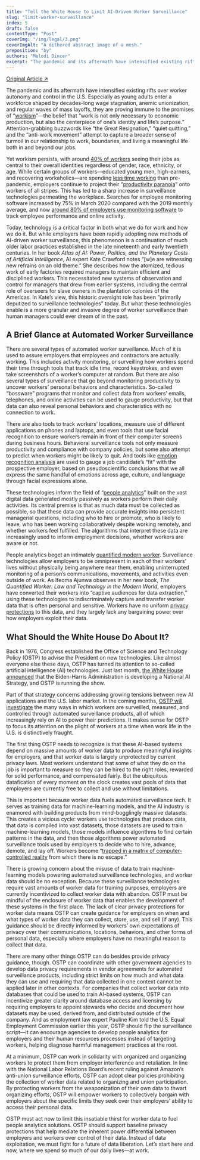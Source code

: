 ```yaml
---
title: "Tell the White House to Limit AI-Driven Worker Surveillance"
slug: "limit-worker-surveillance"
index: 5
draft: false
contentType: "Post"
coverImg: "/img/legal/3.png"
coverImgAlt: "A dithered abstract image of a mesh."
preposition: "by"
authors: "Melodi Dincer"
excerpt: "The pandemic and its aftermath have intensified existing rifts over worker autonomy and control in the U.S., including the many ways in which workers are surveilled, measured, and controlled through automated surveillance products. Most workers understand that some of what they do on the job is important to measure so they can be hired to the right roles, rewarded for solid performance, and compensated fairly. But the ubiquitous datafication of every moment on the clock creates vast pools of data that employers are currently free to collect and use without limitations."
---
```


[Original Article ↗](https://techpolicy.press/tell-the-white-house-to-limit-ai-driven-worker-surveillance/)

The pandemic and its aftermath have intensified existing rifts over worker autonomy and control in the U.S. Especially as young adults enter a workforce shaped by decades-long wage stagnation, anemic unionization, and regular waves of mass layoffs, they are proving immune to the promises of “[workism](https://www.theatlantic.com/ideas/archive/2019/02/religion-workism-making-americans-miserable/583441/)”—the belief that “work is not only necessary to economic production, but also the centerpiece of one’s identity and life’s purpose.” Attention-grabbing buzzwords like “the Great Resignation,” “quiet quitting,” and the “anti-work movement” attempt to capture a broader sense of turmoil in our relationship to work, boundaries, and living a meaningful life both in and beyond our jobs.

Yet workism persists, with around [40% of workers](https://www.pewresearch.org/social-trends/2023/03/30/how-americans-view-their-jobs/#how-workers-see-their-job) seeing their jobs as central to their overall identities regardless of gender, race, ethnicity, or age. While certain groups of workers—educated young men, high-earners, and recovering workaholics—are spending [less time working](https://www.bloomberg.com/news/articles/2023-04-05/americans-emulate-europe-and-work-less-posing-problem-for-fed) than pre-pandemic, employers continue to project their “[productivity paranoia](https://www.microsoft.com/en-us/worklab/work-trend-index/hybrid-work-is-just-work)” onto workers of all stripes. This has led to a sharp increase in surveillance technologies permeating the workplace. Searches for employee monitoring software increased by 75% in March 2020 compared with the 2019 monthly average, and now [around 80% of employers use monitoring software](https://www.cnbc.com/2023/04/24/employee-surveillance-is-on-the-rise-that-could-backfire-on-employers.html) to track employee performance and online activity.

Today, technology is a critical factor in both what we do for work and how we do it. But while employers have been rapidly adopting new methods of AI-driven worker surveillance, this phenomenon is a continuation of much older labor practices established in the late nineteenth and early twentieth centuries. In her book *Atlas of AI: Power, Politics, and the Planetary Costs of Artificial Intelligence*, AI expert Kate Crawford notes “[w]e are witnessing new refrains on an old theme.” She describes how the atomized, tedious work of early factories required managers to maintain efficient and disciplined workers. This necessitated new systems of observation and control for managers that drew from earlier systems, including the central role of overseers for slave owners in the plantation colonies of the Americas. In Kate’s view, this historic oversight role has been “primarily deputized to surveillance technologies” today. But what these technologies enable is a more granular and invasive degree of worker surveillance than human managers could ever dream of in the past.

## A Brief Glance at Automated Worker Surveillance

There are several types of automated worker surveillance. Much of it is used to assure employers that employees and contractors are actually working. This includes activity monitoring, or surveilling how workers spend their time through tools that track idle time, record keystrokes, and even take screenshots of a worker’s computer at random. But there are also several types of surveillance that go beyond monitoring productivity to uncover workers’ personal behaviors and characteristics. So-called “bossware” programs that monitor and collect data from workers’ emails, telephones, and online activities can be used to gauge productivity, but that data can also reveal personal behaviors and characteristics with no connection to work. 

There are also tools to track workers’ locations, measure use of different applications on phones and laptops, and even tools that use facial recognition to ensure workers remain in front of their computer screens during business hours. Behavioral surveillance tools not only measure productivity and compliance with company policies, but some also attempt to predict when workers might be likely to quit. And tools like [emotion recognition analysis](https://papers.ssrn.com/sol3/papers.cfm?abstract_id=4292217) are used to gauge a job candidate’s “fit” with the prospective employer, based on pseudoscientific conclusions that we all express the same handful of emotions across age, culture, and language through facial expressions alone. 

These technologies inform the field of “[people analytics](https://www.hbs.edu/ris/Publication%20Files/1-s2.0-S0191308523000011-main_0230d385-13af-4a01-9b68-c6b07be05ce2.pdf)” built on the vast digital data generated mostly passively as workers perform their daily activities. Its central premise is that as much data must be collected as possible, so that these data can provide accurate insights into persistent managerial questions, including who to hire or promote, who is likely to leave, who has been working collaboratively despite working remotely, and whether workers feel fulfilled. The algorithms that interpret these data are increasingly used to inform employment decisions, whether workers are aware or not.

People analytics beget an intimately [quantified modern worker](https://www.cambridge.org/core/books/abs/quantified-worker/quantified-worker/1867BE16F394301ACAF6F82F030EAFEC). Surveillance technologies allow employers to be omnipresent in each of their workers’ lives without physically being anywhere near them, enabling uninterrupted monitoring of a person’s communications, movements, and activities even outside of work. As Ifeoma Ajunwa observes in her new book, *The Quantified Worker: Law and Technology in the Modern World*, employers have converted their workers into “captive audiences for data extraction,” using these technologies to indiscriminately capture and transfer worker data that is often personal and sensitive. Workers have no uniform [privacy protections](https://papers.ssrn.com/sol3/papers.cfm?abstract_id=2746211) to this data, and they largely lack any bargaining power over how employers exploit their data.

## What Should the White House Do About It?

Back in 1976, Congress established the Office of Science and Technology Policy (OSTP) to advise the President on new technologies. Like almost everyone else these days, OSTP has turned its attention to so-called artificial intelligence (AI) technologies. Just last month, [the White House announced](https://www.whitehouse.gov/wp-content/uploads/2023/05/OSTP-Request-for-Information-National-Priorities-for-Artificial-Intelligence.pdf) that the Biden-Harris Administration is developing a National AI Strategy, and OSTP is running the show. 

Part of that strategy concerns addressing growing tensions between new AI applications and the U.S. labor market. In the coming months, [OSTP will investigate](https://www.whitehouse.gov/ostp/news-updates/2023/05/01/hearing-from-the-american-people-how-are-automated-tools-being-used-to-surveil-monitor-and-manage-workers/) the many ways in which workers are surveilled, measured, and controlled through automated surveillance products, all of which increasingly rely on AI to power their predictions. It makes sense for OSTP to focus its attention on the plight of workers at a time when work life in the U.S. is distinctively fraught.

The first thing OSTP needs to recognize is that these AI-based systems depend on massive amounts of worker data to produce meaningful insights for employers, and that worker data is largely unprotected by current privacy laws. Most workers understand that some of what they do on the job is important to measure so they can be hired to the right roles, rewarded for solid performance, and compensated fairly. But the ubiquitous datafication of every moment on the clock creates vast pools of data that employers are currently free to collect and use without limitations. 

This is important because worker data fuels automated surveillance tech. It serves as training data for machine-learning models, and the AI industry is enamored with building products from mind-bogglingly massive datasets. This creates a vicious cycle: workers use technologies that produce data, that data is compiled into vast datasets, those datasets are used to train machine-learning models, those models influence algorithms to find certain patterns in the data, and then those algorithms power automated surveillance tools used by employers to decide who to hire, advance, demote, and lay off. Workers become “[trapped in a matrix of computer-controlled reality](https://www.americanbar.org/content/dam/aba/publications/aba_journal_of_labor_employment_law/v35/no-2/artificial-intelligence.pdf) from which there is no escape.” 

There is growing concern about the misuse of data to train machine-learning models powering automated surveillance technologies, and worker data should be no exception. Because these surveillance technologies require vast amounts of worker data for training purposes, employers are currently incentivized to collect worker data with abandon. OSTP must be mindful of the enclosure of worker data that enables the development of these systems in the first place. The lack of clear privacy protections for worker data means OSTP can create guidance for employers on when and what types of worker data they can collect, store, use, and sell (if any). This guidance should be directly informed by workers’ own expectations of privacy over their communications, locations, behaviors, and other forms of personal data, especially where employers have no meaningful reason to collect that data. 

There are many other things OSTP can do besides provide privacy guidance, though. OSTP can coordinate with other government agencies to develop data privacy requirements in vendor agreements for automated surveillance products, including strict limits on how much and what data they can use and requiring that data collected in one context cannot be applied later in other contexts. For companies that collect worker data into databases that could be used to train AI-based systems, OSTP can incentivize greater clarity around database access and licensing by requiring employers to appoint stewards who decide and document how datasets may be used, derived from, and distributed outside of the company. And as employment law expert Pauline Kim told the U.S. Equal Employment Commission earlier this year, OSTP should flip the surveillance script—it can encourage agencies to develop people analytics for employers and their human resources processes instead of targeting workers, helping diagnose harmful management practices at the root. 

At a minimum, OSTP can work in solidarity with organized and organizing workers to protect them from employer interference and retaliation. In line with the National Labor Relations Board’s recent ruling against Amazon’s anti-union surveillance efforts, OSTP can adopt clear policies prohibiting the collection of worker data related to organizing and union participation. By protecting workers from the weaponization of their own data to thwart organizing efforts, OSTP will empower workers to collectively bargain with employers about the specific limits they seek over their employers’ ability to access their personal data.

OSTP must act now to limit this insatiable thirst for worker data to fuel people analytics solutions. OSTP should support baseline privacy protections that help mediate the inherent power differential between employers and workers over control of their data. Instead of data exploitation, we must fight for a future of data liberation. Let’s start here and now, where we spend so much of our daily lives—at work.   
